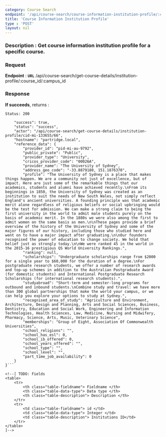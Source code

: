 ```yaml
---
category: Course Search
endpoint: '/api/course-search/course-information-institution-profile/:course_id/:campus_id'
title: 'Course Information Institution Profile'
type : 'POST'
layout: nil
---
```

### **Description** : Get course information institution profile for a specific course.

### Request

**Endpoint** : **`URL`** /api/course-search/get-course-details/institution-profile/:course_id/:campus_id

### Response

**If succeeds**, returns : 

```Status: 200```

```{
    "success": true,
    "status": "success",
    "actor": "/api/course-search/get-course-details/institution-profile/cid-mi-133655/66",
    "hostname": "partridge.local",
    "reference_data": {
        "provider_id": "pid-mi-au-9792",
        "public_private": "Public",
        "provider_type": "University",
        "cricos_provider_code": "00026A",
        "provider_name": "The University of Sydney",
        "address_geo_code": "-33.8879180, 151.1876370",
        "profile": "The University of Sydney is a place that makes things happen. We are a community not just of excellence, but of impact. Here are just some of the remarkable things that our academics, students and alumni have achieved recently.\nFrom its beginnings in 1850, the University of Sydney was created as an institution to suit the needs of New South Wales, not simply reflect England's ancient universities. A founding principle was that academic merit alone regardless of religious beliefs or social upbringing would be the test for admission. We can make a strong claim to being the first university in the world to admit male students purely on the basis of academic merit. In the 1880s we were also among the first to admit women on the same basis as men.\n\nThese pages provide a brief overview of the history of the University of Sydney and some of the major figures of our history, including those who studied here and went on to have a major impact after graduating.\n\nOur founders recognised the power of education to change society. We hold that belief just as strongly today.\n\nWe were ranked 45 in the world in the 2015-16 prestigious QS World University Rankings.",
        "ranking": null,
        "scholarships": "Undergraduate scholarships range from $2000 for a single year to $60,000 for the duration of a degree.\nFor postgraduate research students, we offer a number of research awards and top-up schemes in addition to the Australian Postgraduate Award (for domestic students) and International Postgraduate Research Scholarships (for international research students).",
        "studyabroad": "Short-term and semester-long programs for outbound and inbound students.\nCombine study and travel: we have more than 300 global partnerships that make the world your campus, or we can help you explore your options to study at Sydney.",
        "recognised_area_of_study": "Agriculture and Environment, Architecture, Design and Planning, Arts and Social Sciences, Business, Dentistry, Education and Social Work, Engineering and Information Technologies, Health Sciences, Law, Medicine, Nursing and Midwifery, Pharmacy, Science, Arts, Music, Veterinary Science",
        "memberships": "Group of Eight, Association Of Commonwealth Universities",
        "school_religions": "",
        "school_has_esl": 0,
        "school_ib_offered": 0,
        "school_years_offered": "",
        "school_type": "",
        "school_level": "",
        "part_time_job_availability": 0
    }
}```

<!--[ TODO: Fields
<table>
	<tr>
		<th class="table-fieldname"> Fieldname </th>
		<th class="table-data-type"> Data type </th>
		<th class="table-description"> Description </th>
	</tr>
	<tr>
		<td class="table-fieldname"> id </td>
		<td class="table-data-type"> Integer </td>
		<td class="table-description"> Institutions ID</td>
	</tr>  
</table>
]-->